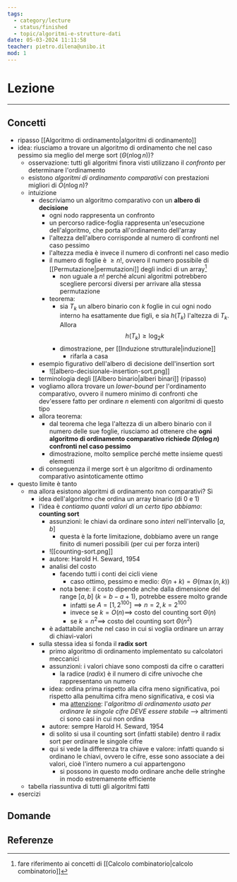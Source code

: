 ```yaml
---
tags:
  - category/lecture
  - status/finished
  - topic/algoritmi-e-strutture-dati
date: 05-03-2024 11:11:58
teacher: pietro.dilena@unibo.it
mod: 1
---
```

# Lezione
---
## Concetti
- ripasso [[Algoritmo di ordinamento|algoritmi di ordinamento]]
- idea: riusciamo a trovare un algoritmo di ordinamento che nel caso pessimo sia meglio del merge sort ($\Theta(n \log{n})$)?
	- osservazione: tutti gli algoritmi finora visti utilizzano il _confronto_ per determinare l'ordinamento
	- esistono _algoritmi di ordinamento comparativi_ con prestazioni migliori di $O(n \log{n})$?
	- intuizione
		- descriviamo un algoritmo comparativo con un **albero di decisione**
			- ogni nodo rappresenta un confronto
			- un percorso radice-foglia rappresenta un'esecuzione dell'algoritmo, che porta all'ordinamento dell'array
			- l'altezza dell'albero corrisponde al numero di confronti nel caso pessimo
			- l'altezza media è invece il numero di confronti nel caso medio
			- il numero di foglie è $\geq n!$, ovvero il numero possibile di [[Permutazione|permutazioni]] degli indici di un array[^1]
				- non uguale a $n!$ perché alcuni algoritmi potrebbero scegliere percorsi diversi per arrivare alla stessa permutazione
			- teorema:
				- sia $T_{k}$ un albero binario con $k$ foglie in cui ogni nodo interno ha esattamente due figli, e sia $h(T_{k})$ l'altezza di $T_{k}$. Allora $$h(T_{k}) \geq \log_{2}{k}$$
				- dimostrazione, per [[Induzione strutturale|induzione]]
					- rifarla a casa
		- esempio figurativo dell'albero di decisione dell'insertion sort
			- ![[albero-decisionale-insertion-sort.png]]
		- terminologia degli [[Albero binario|alberi binari]] (ripasso)
		- vogliamo allora trovare un _lower-bound_ per l'ordinamento comparativo, ovvero il numero minimo di confronti che dev'essere fatto per ordinare $n$ elementi con algoritmi di questo tipo
		- allora teorema:
			- dal teorema che lega l'altezza di un albero binario con il numero delle sue foglie, riusciamo ad ottenere che **ogni algoritmo di ordinamento comparativo richiede $\Omega(n \log{n})$ confronti nel caso pessimo**
			- dimostrazione, molto semplice perché mette insieme questi elementi
		- di conseguenza il merge sort è un algoritmo di ordinamento comparativo asintoticamente ottimo
- questo limite è tanto
	- ma allora esistono algoritmi di ordinamento non comparativi? Sì
		- idea dell'algoritmo che ordina un array binario (di 0 e 1)
		- l'idea è _contiamo quanti valori di un certo tipo abbiamo_: **counting sort**
			- assunzioni: le chiavi da ordinare sono _interi_ nell'intervallo $[a, b]$
				- questa è la forte limitazione, dobbiamo avere un range finito di numeri possibili (per cui per forza interi)
			- ![[counting-sort.png]]
			- autore: Harold H. Seward, 1954
			- analisi del costo
				- facendo tutti i conti dei cicli viene
					- caso ottimo, pessimo e medio: $\Theta(n + k) = \Theta(\max(n, k))$
				- nota bene: il costo dipende anche dalla dimensione del range $[a, b]$ ($k = b - a + 1$), potrebbe essere molto grande
					- infatti se $A = [1, 2^{100}] \implies n=2, k=2^{100}$
					- invece se $k = O(n) \implies$ costo del counting sort $\Theta(n)$
					- se $k = n^{2} \implies$ costo del counting sort $\Theta(n^{2})$
			- è adattabile anche nel caso in cui si voglia ordinare un array di chiavi-valori
		- sulla stessa idea si fonda il **radix sort**
			- primo algoritmo di ordinamento implementato su calcolatori meccanici
			- assunzioni: i valori chiave sono composti da cifre o caratteri
				- la radice (_radix_) è il numero di cifre univoche che rappresentano un numero
			- idea: ordina prima rispetto alla cifra meno significativa, poi rispetto alla penultima cifra meno significativa, e così via
				- ma <u>attenzione</u>: l'_algoritmo di ordinamento usato per ordinare le singole cifre DEVE essere stabile_ --> altrimenti ci sono casi in cui non ordina
			- autore: sempre Harold H. Seward, 1954
			- di solito si usa il counting sort (infatti stabile) dentro il radix sort per ordinare le singole cifre
			- qui si vede la differenza tra chiave e valore: infatti quando si ordinano le chiavi, ovvero le cifre, esse sono associate a dei valori, cioè l'intero numero a cui appartengono
				- si possono in questo modo ordinare anche delle stringhe in modo estremamente efficiente
	- tabella riassuntiva di tutti gli algoritmi fatti
- esercizi

## Domande

## Referenze
[^1]: fare riferimento ai concetti di [[Calcolo combinatorio|calcolo combinatorio]]
